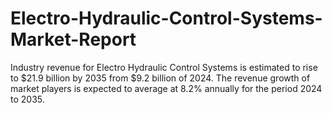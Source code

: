 # Electro-Hydraulic-Control-Systems-Market-Report
Industry revenue for Electro Hydraulic Control Systems is estimated to rise to $21.9 billion by 2035 from $9.2 billion of 2024. The revenue growth of market players is expected to average at 8.2% annually for the period 2024 to 2035.

